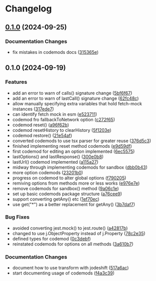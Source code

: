 # Changelog

## [0.1.0](https://github.com/wheresrhys/fetch-mock/compare/codemods-v0.1.0...codemods-v0.1.0) (2024-09-25)


### Documentation Changes

* fix mistakes in codemods docs ([315365e](https://github.com/wheresrhys/fetch-mock/commit/315365e86b7e15d5bc725cd61dd8b1893f7c5fad))

## 0.1.0 (2024-09-19)


### Features

* add an error to warn of calls() signature change ([5bf6f67](https://github.com/wheresrhys/fetch-mock/commit/5bf6f6765fe54a2eb0e1cc9424df02b721b9610c))
* add an error to warn of lastCall() signature change ([62fc48c](https://github.com/wheresrhys/fetch-mock/commit/62fc48c8cce70267fe044088ca6cafab4139766c))
* allow manually specifying extra variables that hold fetch-mock instances ([317ede7](https://github.com/wheresrhys/fetch-mock/commit/317ede7ea305fd9df9c498444df2b7a0e1350449))
* can identify fetch mock in esm ([e523711](https://github.com/wheresrhys/fetch-mock/commit/e523711b5c05e2adeea96a4478c681c603b329b4))
* codemod fro fallbackToNetwork option ([c272f65](https://github.com/wheresrhys/fetch-mock/commit/c272f65e903e6e835edbf3a087def0aded796b30))
* codemod reset() ([a96f62b](https://github.com/wheresrhys/fetch-mock/commit/a96f62b60e95e691dd0f783de419db01a1b92302))
* codemod resetHistory to clearHistory ([5f1203e](https://github.com/wheresrhys/fetch-mock/commit/5f1203ebfcc173e3293c61e24c7348c5810f1a2e))
* codemod restore() ([21e54af](https://github.com/wheresrhys/fetch-mock/commit/21e54afbd6eeb47aff1cff4f9ac367b89da4198f))
* converted codemods to use tsx parser for greater reuse ([376d5c3](https://github.com/wheresrhys/fetch-mock/commit/376d5c3de38a74f38b320f8b3dacffec44993861))
* finished implementing reset method codemods ([e9d59df](https://github.com/wheresrhys/fetch-mock/commit/e9d59dff405625289eb1378a7943d1cde1950125))
* first codemod for editing an option implemented ([6ec5575](https://github.com/wheresrhys/fetch-mock/commit/6ec55750ce0eeb1a79ce3559c7d25dbaf9919650))
* lastOptions() and lastResponse() ([300e0b8](https://github.com/wheresrhys/fetch-mock/commit/300e0b83e0bd5be40c975ace46af86166b7c75e1))
* lastUrl() codemod implemented ([a115a27](https://github.com/wheresrhys/fetch-mock/commit/a115a2733defc8dbca0554abfaa25750daa9f8fe))
* midway through implementing codemods for sandbox ([dbb0b43](https://github.com/wheresrhys/fetch-mock/commit/dbb0b431b8d1894d032236199ae206f7790dbb2a))
* more option codemods ([23201b0](https://github.com/wheresrhys/fetch-mock/commit/23201b0f3ff34f04ae80152847d35d228550ca31))
* progress on codemod to alter global options ([f790205](https://github.com/wheresrhys/fetch-mock/commit/f7902051c992c869f34481959fef8e59468a7f6d))
* remiving options from methods more or less works ([e976e7e](https://github.com/wheresrhys/fetch-mock/commit/e976e7edc87927d66570ca41c1a10187d22566e5))
* remove codemods for sandbox() method ([9a06c1e](https://github.com/wheresrhys/fetch-mock/commit/9a06c1e4386b8d4c33f6b7fea50be49634308fb4))
* set up basic codemods package structure ([a76cee9](https://github.com/wheresrhys/fetch-mock/commit/a76cee9887d4e2bd56cdb0564ca787190f028aff))
* support converting getAny() etc ([1ef70ec](https://github.com/wheresrhys/fetch-mock/commit/1ef70ec9bfc7364712f900655bd6f194e2c45b0a))
* use get("*") as a better replacement for getAny() ([3b7daf7](https://github.com/wheresrhys/fetch-mock/commit/3b7daf71663662265c63169ba036b13e0856b053))


### Bug Fixes

* avoided converting jest.mock() to jest.route() ([a42817b](https://github.com/wheresrhys/fetch-mock/commit/a42817b392cc035653f0be149a6d51b0dcc53de4))
* changed to use j.ObjectProperty instead of j.Property ([78c2e35](https://github.com/wheresrhys/fetch-mock/commit/78c2e3541e0be25d267ea47c28ee53641634ce4a))
* defined types for codemod ([0c3debf](https://github.com/wheresrhys/fetch-mock/commit/0c3debf039d052a92de590cce3ca9d772a76a880))
* reinstated codemods for options on all methods ([3a610b7](https://github.com/wheresrhys/fetch-mock/commit/3a610b7fce666cb2954715d28c2732ccbabcb960))


### Documentation Changes

* document how to use transform with jodeshift ([517a6ac](https://github.com/wheresrhys/fetch-mock/commit/517a6ac297e1d5c5bad194a771fa4e1419bd10ad))
* start documenting usage of codemods ([f4a3c39](https://github.com/wheresrhys/fetch-mock/commit/f4a3c39de4540c7338d65ca59636b413bef11964))
